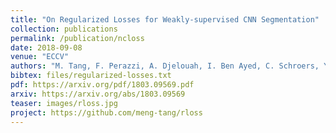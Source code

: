 ```yaml
---
title: "On Regularized Losses for Weakly-supervised CNN Segmentation"
collection: publications
permalink: /publication/ncloss
date: 2018-09-08
venue: "ECCV"
authors: "M. Tang, F. Perazzi, A. Djelouah, I. Ben Ayed, C. Schroers, Y. Boykov"
bibtex: files/regularized-losses.txt
pdf: https://arxiv.org/pdf/1803.09569.pdf
arxiv: https://arxiv.org/abs/1803.09569
teaser: images/rloss.jpg
project: https://github.com/meng-tang/rloss
---
```


